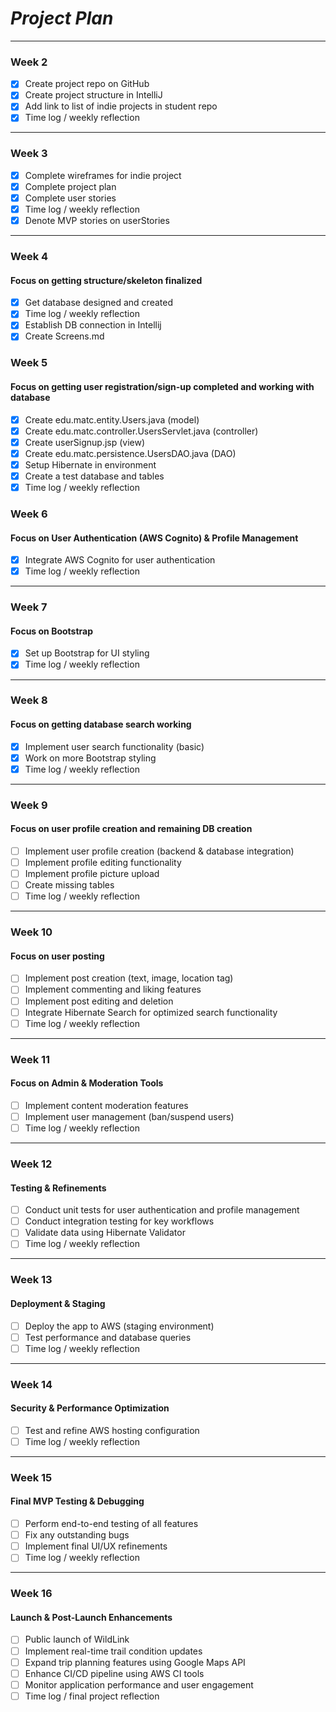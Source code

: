 # *Project Plan*

---

### Week 2

 - [X] Create project repo on GitHub
 - [X] Create project structure in IntelliJ
 - [X] Add link to list of indie projects in student repo
 - [X] Time log / weekly reflection

---

### Week 3

- [X] Complete wireframes for indie project
- [X] Complete project plan
- [X] Complete user stories
- [X] Time log / weekly reflection
- [X] Denote MVP stories on userStories

---

### Week 4

#### Focus on getting structure/skeleton finalized

- [X] Get database designed and created
- [X] Time log / weekly reflection
- [X] Establish DB connection in Intellij
- [X] Create Screens.md

### Week 5

#### Focus on getting user registration/sign-up completed and working with database

- [X] Create edu.matc.entity.Users.java (model)
- [X] Create edu.matc.controller.UsersServlet.java (controller)
- [X] Create userSignup.jsp (view)
- [X] Create edu.matc.persistence.UsersDAO.java (DAO)
- [X] Setup Hibernate in environment
- [X] Create a test database and tables
- [X] Time log / weekly reflection

### Week 6  

#### Focus on User Authentication (AWS Cognito) & Profile Management  

- [X] Integrate AWS Cognito for user authentication
- [X] Time log / weekly reflection  

---

### Week 7  

#### Focus on Bootstrap  
 
- [X] Set up Bootstrap for UI styling  
- [X] Time log / weekly reflection  

---

### Week 8  

#### Focus on getting database search working

- [X] Implement user search functionality (basic)
- [X] Work on more Bootstrap styling
- [X] Time log / weekly reflection  

---

### Week 9  

#### Focus on user profile creation and remaining DB creation

- [ ] Implement user profile creation (backend & database integration)
- [ ] Implement profile editing functionality
- [ ] Implement profile picture upload
- [ ] Create missing tables
- [ ] Time log / weekly reflection  

---

### Week 10  

#### Focus on user posting

- [ ] Implement post creation (text, image, location tag)
- [ ] Implement commenting and liking features
- [ ] Implement post editing and deletion
- [ ] Integrate Hibernate Search for optimized search functionality  
- [ ] Time log / weekly reflection  

---

### Week 11  

#### Focus on Admin & Moderation Tools  

- [ ] Implement content moderation features  
- [ ] Implement user management (ban/suspend users)  
- [ ] Time log / weekly reflection  

---

### Week 12  

#### Testing & Refinements  

- [ ] Conduct unit tests for user authentication and profile management  
- [ ] Conduct integration testing for key workflows  
- [ ] Validate data using Hibernate Validator  
- [ ] Time log / weekly reflection  

---

### Week 13  

#### Deployment & Staging  

- [ ] Deploy the app to AWS (staging environment)  
- [ ] Test performance and database queries
- [ ] Time log / weekly reflection  

---

### Week 14  

#### Security & Performance Optimization  

- [ ] Test and refine AWS hosting configuration  
- [ ] Time log / weekly reflection  

---

### Week 15  

#### Final MVP Testing & Debugging  

- [ ] Perform end-to-end testing of all features  
- [ ] Fix any outstanding bugs  
- [ ] Implement final UI/UX refinements  
- [ ] Time log / weekly reflection  

---

### Week 16  

#### Launch & Post-Launch Enhancements  

- [ ] Public launch of WildLink  
- [ ] Implement real-time trail condition updates  
- [ ] Expand trip planning features using Google Maps API  
- [ ] Enhance CI/CD pipeline using AWS CI tools  
- [ ] Monitor application performance and user engagement  
- [ ] Time log / final project reflection  
